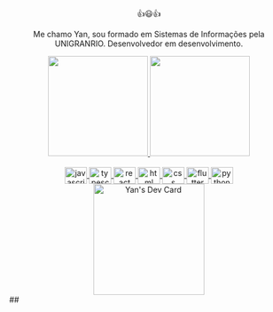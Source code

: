 <div align="center">👍😃👍

Me chamo Yan, sou formado em Sistemas de Informações pela UNIGRANRIO.
Desenvolvedor em desenvolvimento.
</div>
<div align="center">
  <a href="https://github.com/yancordeiro">
  <img height="180em" src="https://github-readme-stats.vercel.app/api?username=yancordeiro&show_icons=true&theme=dracula&include_all_commits=true&count_private=true"/>
  <img height="180em" src="https://github-readme-stats.vercel.app/api/top-langs/?username=yancordeiro&layout=compact&langs_count=7&theme=dracula"/>

</div>
<div align="center" style="display: inline_block"><br>
  <img align="center" alt="javascript" height="30" width="40" src="https://cdn.jsdelivr.net/gh/devicons/devicon/icons/javascript/javascript-plain.svg" />
  <img align="center" alt="typescript" height="30" width="40" src="https://cdn.jsdelivr.net/gh/devicons/devicon/icons/typescript/typescript-original.svg" />
  <img align="center" alt="react" height="30" width="40" src="https://cdn.jsdelivr.net/gh/devicons/devicon/icons/react/react-original-wordmark.svg" />
  <img align="center" alt="html" height="30" width="40" src="https://cdn.jsdelivr.net/gh/devicons/devicon/icons/html5/html5-original-wordmark.svg" />
  <img align="center" alt="css" height="30" width="40" src="https://cdn.jsdelivr.net/gh/devicons/devicon/icons/css3/css3-original-wordmark.svg" />
  <img align="center" alt="flutter" height="30" width="40" src="https://cdn.jsdelivr.net/gh/devicons/devicon/icons/flutter/flutter-original.svg" />
  <img align="center" alt="python" height="30" width="40" src="https://cdn.jsdelivr.net/gh/devicons/devicon/icons/python/python-original-wordmark.svg" />
</div>
  
  
  <div align="center">
            <a href="https://app.daily.dev/Cordeiro"><img src="https://api.daily.dev/devcards/a3155ce3daca452382ded3d189dbf09f.png?r=yv7" width="200" alt="Yan's Dev Card"/></a>

  </div>
  ##
